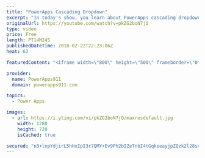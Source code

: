 ```yaml
---
title: "PowerApps Cascading Dropdown"
excerpt: "In today's show, you learn about PowerApps cascading dropdown menus. Nothing fancy but they are a must to make good apps for your users.  Other functions covered: If Reset Sort Distinct Disabled  For information or PowerApps consulting check out https://www.BoldZebras.com"
originalUrl: https://youtube.com/watch?v=pkZG2boN7jQ
type: video
price: Free
length: PT14M24S
publishedDateTime: 2018-02-22T22:23:06Z
heat: 63

featuredContent: "<iframe width=\"800\" height=\"500\" frameborder=\"0\" src=\"https://www.youtube.com/embed/pkZG2boN7jQ\" allow=\"accelerometer; autoplay; encrypted-media; gyroscope; picture-in-picture\" allowfullscreen></iframe>"

provider:
  name: PowerApps911
  domain: powerapps911.com

topics:
  - Power Apps

images:
  - url: https://i.ytimg.com/vi/pkZG2boN7jQ/maxresdefault.jpg
    width: 1280
    height: 720
    isCached: true

secured: "n3+lnpYdjirL5hHxIpI3r7QMY+Ev9Ph2bIZeTnbI4tGqkeeayjpZQzk2l28sq555veTmSTQ709pScaCGEdZ1vrOf3twEctXErz7JZohRC35jyXICBiluKXUYSDStxQKZI/ZBm5dgADracgxRkrXnsRb9o3139F9DLtVswWXuIXut1fzasqmu4I34awB+Y91YSSXge5glKs5tew/cS0aGcT4NmgUvpxZ6GLK4ZHgGVvsz3nKi6mlzcw4RdlRgwHRWhGmQkAvbZq4PguHnwvbQ8N25MLQwfZvczpSus9CDd+WNQLgDI/98TOW1I8cE9f5hes+Na+wH8COlC8wYXXPaqMx+14ybPAcmiE6FSllUv9D7aiQW5UZWRZKimqtit0vdMM2WcrXw6o1n+AeQEZRVSXOTNcCG/B8ocHlKWnem9eA=;V5aYuI2qdU2rVhOANk9+5w=="
---
```


